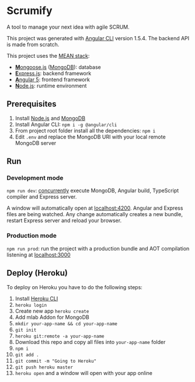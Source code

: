 # Scrumify

A tool to manage your next idea with agile SCRUM.

This project was generated with [Angular CLI](https://github.com/angular/angular-cli) version 1.5.4. The backend API is made from scratch.

This project uses the [MEAN stack](https://en.wikipedia.org/wiki/MEAN_(software_bundle)):
* [**M**ongoose.js](http://www.mongoosejs.com) ([MongoDB](https://www.mongodb.com)): database
* [**E**xpress.js](http://expressjs.com): backend framework
* [**A**ngular 5](https://angular.io): frontend framework
* [**N**ode.js](https://nodejs.org): runtime environment

## Prerequisites
1. Install [Node.js](https://nodejs.org) and [MongoDB](https://www.mongodb.com)
2. Install Angular CLI: `npm i -g @angular/cli`
3. From project root folder install all the dependencies: `npm i`
4. Edit `.env` and replace the MongoDB URI with your local remote MongoDB server

## Run
### Development mode
`npm run dev`: [concurrently](https://github.com/kimmobrunfeldt/concurrently) execute MongoDB, Angular build, TypeScript compiler and Express server.

A window will automatically open at [localhost:4200](http://localhost:4200). Angular and Express files are being watched. Any change automatically creates a new bundle, restart Express server and reload your browser.

### Production mode
`npm run prod`: run the project with a production bundle and AOT compilation listening at [localhost:3000](http://localhost:3000) 

## Deploy (Heroku)
To deploy on Heroku you have to do the following steps:
1. Install [Heroku CLI](https://devcenter.heroku.com/articles/heroku-command-line)
3. `heroku login`
4. Create new app `heroku create`
5. Add mlab Addon for MongoDB
6. `mkdir your-app-name && cd your-app-name`
7. `git init`
8. `heroku git:remote -a your-app-name`
9. Download this repo and copy all files into `your-app-name` folder
10. `npm i`
11. `git add .`
12. `git commit -m "Going to Heroku"`
13. `git push heroku master`
14. `heroku open` and a window will open with your app online